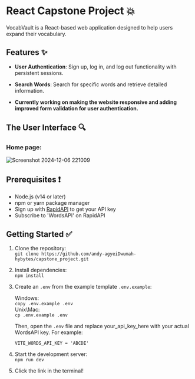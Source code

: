 # React Capstone Project 💥

VocabVault is a React-based web application designed to help users expand their vocabulary.

## Features ✨

- **User Authentication**: Sign up, log in, and log out functionality with persistent sessions.
- **Search Words**: Search for specific words and retrieve detailed information.

- **Currently working on making the website responsive and adding improved form validation for user authentication.**

## The User Interface 🔍

### Home page:

![Screenshot 2024-12-06 221009](https://github.com/user-attachments/assets/15807757-15d9-43f8-acd1-0c181c11cc4e)

## Prerequisites ❗

- Node.js (v14 or later)
- npm or yarn package manager
- Sign up with [RapidAPI](https://rapidapi.com/dpventures/api/wordsapi/pricing) to get your API key
- Subscribe to 'WordsAPI' on RapidAPI

## Getting Started ✅

1. Clone the repository: <br>
   `git clone https://github.com/andy-agyeiDwumah-hybytes/capstone_project.git`

2. Install dependencies: <br>
   `npm install`

3. Create an `.env` from the example template `.env.example`:

   Windows: <br>
   `copy .env.example .env` <br>
   Unix\Mac: <br>
   `cp .env.example .env`

   Then, open the `.env` file and replace your_api_key_here with your actual WordsAPI key. For example:

   `VITE_WORDS_API_KEY = 'ABCDE'`

4. Start the development server: <br>
   `npm run dev`

5. Click the link in the terminal!
